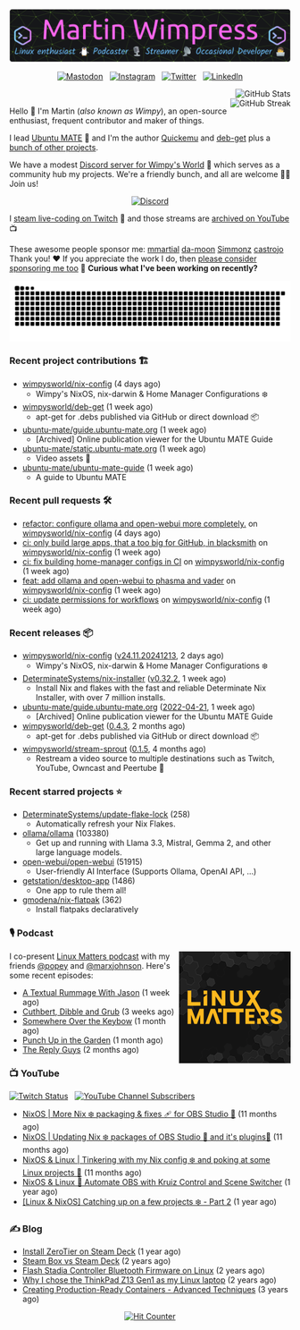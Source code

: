 <p align="center">
  <a href="https://wimpysworld.com" target="_blank"><img src="https://raw.githubusercontent.com/flexiondotorg/flexiondotorg/main/.github/github-header-image.png"></a>
</p>
<p align="center">
  &nbsp;<a href="https://fosstodon.org/@wimpy" target="_blank"><img alt="Mastodon" src="https://img.shields.io/badge/Mastodon-6468fa?style=for-the-badge&logo=mastodon&logoColor=%23ffffff"></a>&nbsp;
  &nbsp;<a href="https://www.instagram.com/wimpysworld/" target="_blank"><img alt="Instagram" src="https://img.shields.io/badge/instagram-d3175c?style=for-the-badge&logo=instagram&logoColor=%23ffffff"></a>&nbsp;
  &nbsp;<a href="https://twitter.com/m_wimpress" target="_blank"><img alt="Twitter" src="https://img.shields.io/badge/Twitter-303030?style=for-the-badge&logo=x&logoColor=%23ffffff"></a>&nbsp;
  &nbsp;<a href="https://www.linkedin.com/in/martinwimpress/" target="_blank"><img alt="LinkedIn" src="https://img.shields.io/badge/LinkedIn-1667be?style=for-the-badge&logo=linkedin&logoColor=%23ffffff"></a>&nbsp;
</p>
<a href="https://github.com/flexiondotorg" target="_blank"><img align="right" src="https://github-readme-stats.vercel.app/api?username=flexiondotorg&show_icons=true&show=reviews,discussions_started,discussions_answered,prs_merged&include_all_commits=true&bg_color=0E1117&title_color=fa66ed&icon_color=6bbbfa&text_color=c5c8c6&ring_color=98ed3f&border_radius=8" alt="GitHub Stats"></a>
<br />
<a href="https://github.com/flexiondotorg" target="_blank"><img align="right" src="https://streak-stats.demolab.com?user=flexiondotorg&theme=cobalt&border_radius=8&date_format=j%20M%5B%20Y%5D&mode=daily&card_width=465&hide_total_contributions=true" alt="GitHub Streak" /></a>

Hello 👋 I'm Martin (*also known as Wimpy*), an open-source enthusiast, frequent contributor and maker of things.

I lead [Ubuntu MATE](https://ubuntu-mate.org) 🧉 and I'm the author [Quickemu](https://github.com/quickemu-project)
and [deb-get](https://github.com/wimpysworld/deb-get) plus a [bunch of other projects](https://wimpysworld.com/projects/).

We have a modest [Discord server for Wimpy's World](https://wimpysworld.io/discord) 💬 which serves as a community hub my projects.
We're a friendly bunch, and all are welcome 🏳️‍🌈 Join us!

<div align="center"><a href="https://wimpysworld.io/discord" target="_blank"><img alt="Discord" src="https://img.shields.io/discord/712850672223125565?style=for-the-badge&logo=discord&logoColor=%23ffffff&label=Discord&labelColor=%234253e8&color=%23e4e2e2"></a></div>

I [steam live-coding on Twitch](https://twitch.tv/WimpysWorld) 📡 and those streams are [archived on YouTube](https://youtube.com/WimpysWorld) 📺️

These awesome people sponsor me: [mmartial](https://github.com/mmartial) [da-moon](https://github.com/da-moon) [Simmonz](https://github.com/Simmonz) [castrojo](https://github.com/castrojo)  Thank you! ❤️
If you appreciate the work I do, then [please consider sponsoring me too](https://github.com/sponsors/flexiondotorg) 🤑 **Curious what I've been working on recently?**
<div align="center">
  <img align="center" alt="GitHub Contribution Snake" src="https://raw.githubusercontent.com/flexiondotorg/flexiondotorg/snake/github-contribution-grid-snake-dark.svg">
</div>

### Recent project contributions 🏗️


- [wimpysworld/nix-config](https://github.com/wimpysworld/nix-config) (4 days ago)
  - Wimpy&#39;s NixOS, nix-darwin  &amp; Home Manager Configurations ❄️
- [wimpysworld/deb-get](https://github.com/wimpysworld/deb-get) (1 week ago)
  - apt-get for .debs published via GitHub or direct download 📦
- [ubuntu-mate/guide.ubuntu-mate.org](https://github.com/ubuntu-mate/guide.ubuntu-mate.org) (1 week ago)
  - [Archived] Online publication viewer for the Ubuntu MATE Guide
- [ubuntu-mate/static.ubuntu-mate.org](https://github.com/ubuntu-mate/static.ubuntu-mate.org) (1 week ago)
  - Video assets 📼
- [ubuntu-mate/ubuntu-mate-guide](https://github.com/ubuntu-mate/ubuntu-mate-guide) (1 week ago)
  - A guide to Ubuntu MATE

### Recent pull requests 🛠️


- [refactor: configure ollama and open-webui more completely.](https://github.com/wimpysworld/nix-config/pull/411) on [wimpysworld/nix-config](https://github.com/wimpysworld/nix-config) (4 days ago)
- [ci: only build large apps, that a too big for GitHub, in blacksmith](https://github.com/wimpysworld/nix-config/pull/409) on [wimpysworld/nix-config](https://github.com/wimpysworld/nix-config) (1 week ago)
- [ci: fix building home-manager configs in CI](https://github.com/wimpysworld/nix-config/pull/408) on [wimpysworld/nix-config](https://github.com/wimpysworld/nix-config) (1 week ago)
- [feat: add ollama and open-webui to phasma and vader](https://github.com/wimpysworld/nix-config/pull/407) on [wimpysworld/nix-config](https://github.com/wimpysworld/nix-config) (1 week ago)
- [ci: update permissions for workflows](https://github.com/wimpysworld/nix-config/pull/406) on [wimpysworld/nix-config](https://github.com/wimpysworld/nix-config) (1 week ago)

### Recent releases 📦️


- [wimpysworld/nix-config](https://github.com/wimpysworld/nix-config) ([v24.11.20241213](https://github.com/wimpysworld/nix-config/releases/tag/v24.11.20241213), 2 days ago)
  - Wimpy&#39;s NixOS, nix-darwin  &amp; Home Manager Configurations ❄️
- [DeterminateSystems/nix-installer](https://github.com/DeterminateSystems/nix-installer) ([v0.32.2](https://github.com/DeterminateSystems/nix-installer/releases/tag/v0.32.2), 1 week ago)
  - Install Nix and flakes with the fast and reliable Determinate Nix Installer, with over 7 million installs.
- [ubuntu-mate/guide.ubuntu-mate.org](https://github.com/ubuntu-mate/guide.ubuntu-mate.org) ([2022-04-21](https://github.com/ubuntu-mate/guide.ubuntu-mate.org/releases/tag/2022-04-21), 1 week ago)
  - [Archived] Online publication viewer for the Ubuntu MATE Guide
- [wimpysworld/deb-get](https://github.com/wimpysworld/deb-get) ([0.4.3](https://github.com/wimpysworld/deb-get/releases/tag/0.4.3), 2 months ago)
  - apt-get for .debs published via GitHub or direct download 📦
- [wimpysworld/stream-sprout](https://github.com/wimpysworld/stream-sprout) ([0.1.5](https://github.com/wimpysworld/stream-sprout/releases/tag/0.1.5), 4 months ago)
  - Restream a video source to multiple destinations such as Twitch, YouTube, Owncast and Peertube 📡

### Recent starred projects ⭐️


- [DeterminateSystems/update-flake-lock](https://github.com/DeterminateSystems/update-flake-lock) (258)
  - Automatically refresh your Nix Flakes.
- [ollama/ollama](https://github.com/ollama/ollama) (103380)
  - Get up and running with Llama 3.3, Mistral, Gemma 2, and other large language models.
- [open-webui/open-webui](https://github.com/open-webui/open-webui) (51915)
  - User-friendly AI Interface (Supports Ollama, OpenAI API, ...)
- [getstation/desktop-app](https://github.com/getstation/desktop-app) (1486)
  - One app to rule them all!
- [gmodena/nix-flatpak](https://github.com/gmodena/nix-flatpak) (362)
  - Install flatpaks declaratively

### 🎙️ Podcast
<img align="right" src="https://raw.githubusercontent.com/flexiondotorg/flexiondotorg/main/.github/linuxmatters.png" alt="Linux Matters Podcast" width="200" height="200">

I co-present [Linux Matters podcast](https://linuxmatters.sh) with my friends [@popey](https://github.com/popey) and [@marxjohnson](https://github.com/marxjohnson).
Here's some recent episodes:

- [A Textual Rummage With Jason](https://linuxmatters.sh/44/) (1 week ago)
- [Cuthbert, Dibble and Grub](https://linuxmatters.sh/43/) (3 weeks ago)
- [Somewhere Over the Keybow](https://linuxmatters.sh/42/) (1 month ago)
- [Punch Up in the Garden](https://linuxmatters.sh/41/) (1 month ago)
- [The Reply Guys](https://linuxmatters.sh/40/) (2 months ago)

### 📺️ YouTube
<a href="https://twitch.tv/WimpysWorld" target="_blank"><img alt="Twitch Status" src="https://img.shields.io/twitch/status/WimpysWorld?style=for-the-badge&logo=twitch&logoColor=ffffff&label=Twitch&labelColor=%23904ef9&color=%23e4e2e2"></a>&nbsp;&nbsp;
<a href="https://youtube.com/WimpysWorld" target="_blank"><img alt="YouTube Channel Subscribers" src="https://img.shields.io/youtube/channel/subscribers/UChpYmMp7EFaxuogUX1eAqyw?style=for-the-badge&logo=youtube&logoColor=ffffff&label=YouTube&labelColor=%23fb1b20&color=%23e4e2e2"></a>

- [NixOS | More Nix ❄️ packaging &amp; fixes 🩹 for OBS Studio 📡](https://www.youtube.com/watch?v=VqNaOOm7Dhw) (11 months ago)
- [NixOS | Updating Nix ❄️ packages of OBS Studio 📡 and it&#39;s plugins🔌](https://www.youtube.com/watch?v=phgOv_UCbMM) (11 months ago)
- [NixOS &amp; Linux | Tinkering with my Nix config ❄️ and poking at some Linux projects 🐧](https://www.youtube.com/watch?v=biVQ_-v8oEo) (11 months ago)
- [NixOS &amp; Linux 🐧 Automate OBS with Kruiz Control and Scene Switcher](https://www.youtube.com/watch?v=BSITslJbMGA) (1 year ago)
- [[Linux &amp; NixOS] Catching up on a few projects ❄️ - Part 2](https://www.youtube.com/watch?v=IpiuKvqHU-c) (1 year ago)

### ✍️ Blog

- [Install ZeroTier on Steam Deck](https://wimpysworld.com/posts/install-zerotier-on-steamdeck/) (1 year ago)
- [Steam Box vs Steam Deck](https://wimpysworld.com/posts/steambox-vs-steamdeck/) (2 years ago)
- [Flash Stadia Controller Bluetooth Firmware on Linux](https://wimpysworld.com/posts/flash-stadia-controller-bluetooth-firmware-on-linux/) (2 years ago)
- [Why I chose the ThinkPad Z13 Gen1 as my Linux laptop](https://wimpysworld.com/posts/why-i-chose-the-thinkpad-z13-as-my-linux-laptop/) (2 years ago)
- [Creating Production-Ready Containers - Advanced Techniques](https://wimpysworld.com/posts/creating-production-ready-containers-advanced-techniques/) (3 years ago)

<p align="center">
  <a href="https://github.com/flexiondotorg/flexiondotorg" target="_blank"><img alt="Hit Counter" src="https://img.shields.io/endpoint?url=https%3A%2F%2Fhits.dwyl.com%2Fflexiondotorg%2Fflexiondotorg.json&style=flat-square&logo=github&logoColor=ffffff&label=Visitors&labelColor=%23f76ce9&color=%236fbbf6">
</p>

